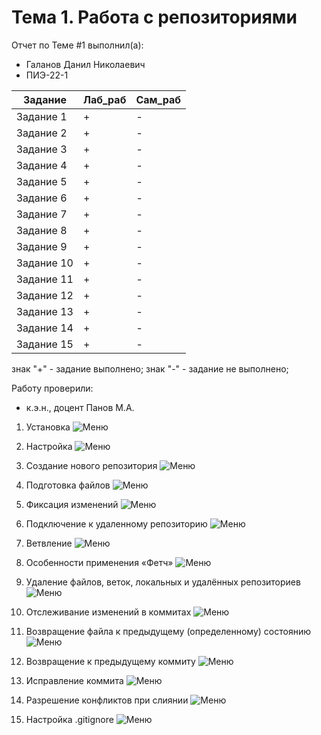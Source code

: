 # Тема 1. Работа с репозиториями
Отчет по Теме #1 выполнил(а):
- Галанов Данил Николаевич
- ПИЭ-22-1

| Задание | Лаб_раб | Сам_раб |
| ------ | ------ | ------ |
| Задание 1 | + | - |
| Задание 2 | + | - |
| Задание 3 | + | - |
| Задание 4 | + | - |
| Задание 5 | + | - |
| Задание 6 | + | - |
| Задание 7 | + | - |
| Задание 8 | + | - |
| Задание 9 | + | - |
| Задание 10 | + | - |
| Задание 11 | + | - |
| Задание 12 | + | - |
| Задание 13 | + | - |
| Задание 14 | + | - |
| Задание 15 | + | - |

знак "+" - задание выполнено; знак "-" - задание не выполнено;

Работу проверили:
- к.э.н., доцент Панов М.А.

1. Установка
![Меню](https://github.com/abarigena/Software_Engineering/blob/%D0%A2%D0%B5%D0%BC%D0%B0_1/pic%20%D0%BA%201%20%D1%82%D0%B5%D0%BC%D0%B5/%D0%A3%D1%81%D1%82%D0%B0%D0%BD%D0%BE%D0%B2%D0%BA%D0%B0_1.png)

2. Настройка
![Меню](https://github.com/abarigena/Software_Engineering/blob/%D0%A2%D0%B5%D0%BC%D0%B0_1/pic%20%D0%BA%201%20%D1%82%D0%B5%D0%BC%D0%B5/%D0%98%D0%BC%D1%8F%20%D0%BF%D0%BE%D0%BB%D1%8C%D0%B7%D0%BE%D0%B2%D0%B0%D1%82%D0%B5%D0%BB%D1%8F.png)

3. Создание нового репозитория
![Меню](https://github.com/abarigena/Software_Engineering/blob/%D0%A2%D0%B5%D0%BC%D0%B0_1/pic%20%D0%BA%201%20%D1%82%D0%B5%D0%BC%D0%B5/%D0%98%D0%BD%D0%B8%D1%86%D0%B8%D0%B0%D0%BB%D0%B8%D0%B7%D0%B0%D1%86%D0%B8%D1%8F%20%D1%80%D0%B5%D0%BF%D0%BE%D0%B7%D0%B8%D1%82%D0%BE%D1%80%D0%B8%D1%8F.png)

4. Подготовка файлов
![Меню](https://github.com/abarigena/Software_Engineering/blob/%D0%A2%D0%B5%D0%BC%D0%B0_1/pic%20%D0%BA%201%20%D1%82%D0%B5%D0%BC%D0%B5/%D0%9F%D0%BE%D0%B4%D0%B3%D0%BE%D1%82%D0%BE%D0%B2%D0%BA%D0%B0%20%D1%84%D0%B0%D0%B9%D0%BB%D0%BE%D0%B2.png)

5. Фиксация изменений
![Меню](https://github.com/abarigena/Software_Engineering/blob/%D0%A2%D0%B5%D0%BC%D0%B0_1/pic%20%D0%BA%201%20%D1%82%D0%B5%D0%BC%D0%B5/%D1%84%D0%B8%D0%BA%D1%81%D0%B0%D1%86%D0%B8%D1%8F%20%D0%B8%D0%B7%D0%BC%D0%B5%D0%BD%D0%B5%D0%BD%D0%B8%D1%8F.png)

6. Подключение к удаленному репозиторию
![Меню](https://github.com/abarigena/Software_Engineering/blob/%D0%A2%D0%B5%D0%BC%D0%B0_1/pic%20%D0%BA%201%20%D1%82%D0%B5%D0%BC%D0%B5/%D0%9F%D0%BE%D0%B4%D0%BA%D0%BB%D1%8E%D1%87%D0%B5%D0%BD%D0%B8%D0%B5%20%D0%BA%20%D1%83%D0%B4%D0%B0%D0%BB%D0%B5%D0%BD%D0%BE%D0%BC%D1%83%20%D1%80%D0%B5%D0%BF%D0%BE%D0%B7%D0%B8%D1%82%D0%BE%D1%80%D0%B8%D1%8E.png
)

7. Ветвление
![Меню](https://github.com/abarigena/Software_Engineering/blob/%D0%A2%D0%B5%D0%BC%D0%B0_1/pic%20%D0%BA%201%20%D1%82%D0%B5%D0%BC%D0%B5/%D0%B2%D0%B5%D1%82%D0%B2%D0%BB%D0%B5%D0%BD%D0%B8%D0%B5.png)

8. Особенности применения «Фетч»
![Меню](https://github.com/abarigena/Software_Engineering/blob/%D0%A2%D0%B5%D0%BC%D0%B0_1/pic%20%D0%BA%201%20%D1%82%D0%B5%D0%BC%D0%B5/%D0%9E%D1%81%D0%BE%D0%B1%D0%B5%D0%BD%D0%BD%D0%BE%D1%81%D1%82%D0%B8%20%D1%84%D0%B5%D1%82%D1%87.png)

9. Удаление файлов, веток, локальных и удалённых репозиториев
![Меню](https://github.com/abarigena/Software_Engineering/blob/%D0%A2%D0%B5%D0%BC%D0%B0_1/pic%20%D0%BA%201%20%D1%82%D0%B5%D0%BC%D0%B5/%D0%A3%D0%B4%D0%B0%D0%BB%D0%B5%D0%BD%D0%B8%D0%B5%20%D1%84%D0%B0%D0%B9%D0%BB%D0%BE%D0%B2%20%D0%B2%D0%B5%D1%82%D0%BE%D0%BA.png
)

10. Отслеживание изменений в коммитах
![Меню](https://github.com/abarigena/Software_Engineering/blob/%D0%A2%D0%B5%D0%BC%D0%B0_1/pic%20%D0%BA%201%20%D1%82%D0%B5%D0%BC%D0%B5/%D0%9E%D1%82%D1%81%D0%BB%D0%B5%D0%B6%D0%B8%D0%B2%D0%B0%D0%BD%D0%B8%D0%B5%20%D0%B8%D0%B7%D0%BC%D0%B5%D0%BD%D0%B5%D0%BD%D0%B8%D0%B9%20%D0%B2%20%D0%BA%D0%BE%D0%BC%D0%BC%D0%B8%D1%82%D0%B0%D1%85.png)

11. Возвращение файла к предыдущему (определенному) состоянию
![Меню](https://github.com/abarigena/Software_Engineering/blob/%D0%A2%D0%B5%D0%BC%D0%B0_1/pic%20%D0%BA%201%20%D1%82%D0%B5%D0%BC%D0%B5/%D0%92%D0%BE%D0%B7%D0%B2%D1%80%D0%B0%D1%89%D0%B5%D0%BD%D0%B8%D0%B5%20%D1%84%D0%B0%D0%B9%D0%BB%D0%B0%20%D0%BA%20%D0%BF%D1%80%D0%B5%D0%B4%D1%8B%D0%B4%D1%83%D1%89%D0%B5%D0%BC%D1%83%20%D1%81%D0%BE%D1%81%D1%82%D0%BE%D1%8F%D0%BD%D0%B8%D1%8E.png)

12. Возвращение к предыдущему коммиту
![Меню](https://github.com/abarigena/Software_Engineering/blob/%D0%A2%D0%B5%D0%BC%D0%B0_1/pic%20%D0%BA%201%20%D1%82%D0%B5%D0%BC%D0%B5/%D0%B2%D0%BE%D0%B7%D0%B2%D1%80%D0%B0%D1%89%D0%B5%D0%BD%D0%B8%D0%B5%20%D0%BA%20%D0%BF%D1%80%D0%B5%D0%B4%D1%8B%D0%B4%D1%83%D1%89%D0%B5%D0%BC%D1%83%20%D0%BA%D0%BE%D0%BC%D0%BC%D0%B8%D1%82%D1%83.png)

13. Исправление коммита
![Меню](https://github.com/abarigena/Software_Engineering/blob/%D0%A2%D0%B5%D0%BC%D0%B0_1/pic%20%D0%BA%201%20%D1%82%D0%B5%D0%BC%D0%B5/%D0%98%D1%81%D0%BF%D1%80%D0%B0%D0%B2%D0%BB%D0%B5%D0%BD%D0%B8%D0%B5%20%D0%BA%D0%BE%D0%BC%D0%BC%D0%B8%D1%82%D0%B0.png)

14. Разрешение конфликтов при слиянии
![Меню](https://github.com/abarigena/Software_Engineering/blob/%D0%A2%D0%B5%D0%BC%D0%B0_1/pic%20%D0%BA%201%20%D1%82%D0%B5%D0%BC%D0%B5/%D1%80%D0%B0%D0%B7%D1%80%D0%B5%D1%88%D0%B5%D0%BD%D0%B8%D0%B5%20%D0%BA%D0%BE%D0%BD%D1%84%D0%BB%D0%B8%D0%BA%D1%82%D0%BE%D0%B2.png)

15. Настройка .gitignore
![Меню](https://github.com/abarigena/Software_Engineering/blob/%D0%A2%D0%B5%D0%BC%D0%B0_1/pic%20%D0%BA%201%20%D1%82%D0%B5%D0%BC%D0%B5/git_Ignore.png)
